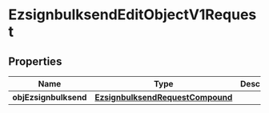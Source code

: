 

# EzsignbulksendEditObjectV1Request

## Properties

Name | Type | Description | Notes
------------ | ------------- | ------------- | -------------
**objEzsignbulksend** | [**EzsignbulksendRequestCompound**](EzsignbulksendRequestCompound.md) |  | 




